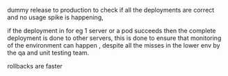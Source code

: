 dummy release to production to check if all the deployments are correct and no usage spike is happening, 

if the deployment in for eg 1 server or a pod succeeds then the complete deployment is done to other servers, this is done to ensure that monitoring of the environment can happen , despite all the misses in the lower env by the qa and unit testing team.

rollbacks are faster